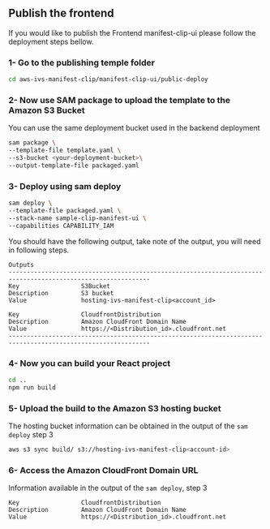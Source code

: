 ## Publish the frontend
If you would like to publish the Frontend manifest-clip-ui please follow the deployment steps bellow.

### 1- Go to the publishing temple folder

```sh
cd aws-ivs-manifest-clip/manifest-clip-ui/public-deploy
```

### 2- Now use SAM package to upload the template to the Amazon S3 Bucket
You can use the same deployment bucket used in the backend deployment

```sh
sam package \
--template-file template.yaml \
--s3-bucket <your-deployment-bucket>\
--output-template-file packaged.yaml
```

### 3- Deploy using sam deploy
```sh
sam deploy \
--template-file packaged.yaml \
--stack-name sample-clip-manifest-ui \
--capabilities CAPABILITY_IAM
```

You should have the following output, take note of the output, you will need in following steps.

```
Outputs                                                                                                     
-------------------------------------------------------------------------------------------------------------
Key                 S3Bucket                                                                                
Description         S3 bucket                                                                               
Value               hosting-ivs-manifest-clip<account_id>                                                   

Key                 CloudfrontDistribution                                                                  
Description         Amazon CloudFront Domain Name                                                           
Value               https://<Distribution_id>.cloudfront.net                                                   
-------------------------------------------------------------------------------------------------------------
```

### 4- Now you can build your React project

```sh
cd ..
npm run build
```

### 5- Upload the build to the Amazon S3 hosting bucket 
The hosting bucket information can be obtained in the output of the ```sam deploy``` step 3

```sh
aws s3 sync build/ s3://hosting-ivs-manifest-clip<account-id>
```

### 6- Access the Amazon CloudFront Domain URL
Information available in the output of the ```sam deploy```, step 3 

```
Key                 CloudfrontDistribution                                                                  
Description         Amazon CloudFront Domain Name                                                           
Value               https://<Distribution_id>.cloudfront.net      
```
